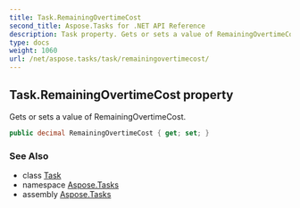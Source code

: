 ```yaml
---
title: Task.RemainingOvertimeCost
second_title: Aspose.Tasks for .NET API Reference
description: Task property. Gets or sets a value of RemainingOvertimeCost
type: docs
weight: 1060
url: /net/aspose.tasks/task/remainingovertimecost/
---
```

## Task.RemainingOvertimeCost property

Gets or sets a value of RemainingOvertimeCost.

```csharp
public decimal RemainingOvertimeCost { get; set; }
```

### See Also

* class [Task](../)
* namespace [Aspose.Tasks](../../task/)
* assembly [Aspose.Tasks](../../../)


